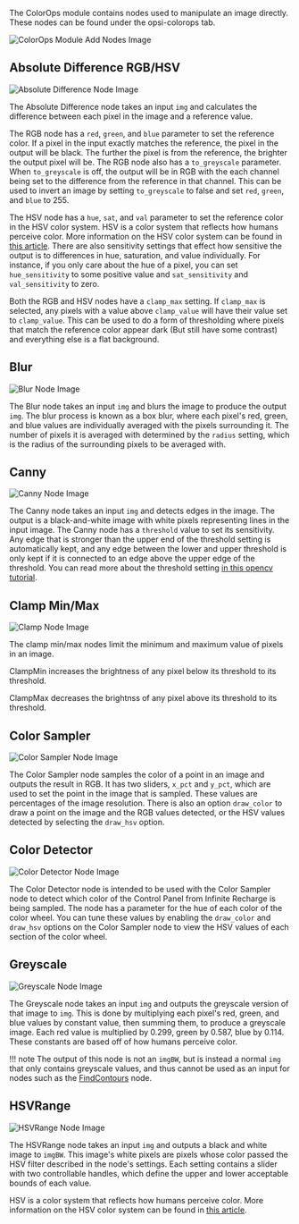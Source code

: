 The ColorOps module contains nodes used to manipulate an image directly. These nodes can be found under the opsi-colorops tab.

![ColorOps Module Add Nodes Image](../assets/images/modules/colorops/module_colorops.png)

## Absolute Difference RGB/HSV

![Absolute Difference Node Image](../assets/images/modules/colorops/node_absolute_difference.png)

The Absolute Difference node takes an input `img` and calculates the difference between each pixel in the image and a reference value.

The RGB node has a `red`, `green`, and `blue` parameter to set the reference color. If a pixel in the input exactly matches the reference, the pixel in the output will be black. The further the pixel is from the reference, the brighter the output pixel will be. The RGB node also has a `to_greyscale` parameter. When `to_greyscale` is off, the output will be in RGB with the each channel being set to the difference from the reference in that channel. This can be used to invert an image by setting `to_greyscale` to false and set `red`, `green`, and `blue` to 255.

The HSV node has a `hue`, `sat`, and `val` parameter to set the reference color in the HSV color system. HSV is a color system that reflects how humans perceive color. More information on the HSV color system can be found in [this article](https://www.lifewire.com/what-is-hsv-in-design-1078068). There are also sensitivity settings that effect how sensitive the output is to differences in hue, saturation, and value individually. For instance, if you only care about the hue of a pixel, you can set `hue_sensitivity` to some positive value and `sat_sensitivity` and `val_sensitivity` to zero.

Both the RGB and HSV nodes have a `clamp_max` setting. If `clamp_max` is selected, any pixels with a value above `clamp_value` will have their value set to `clamp_value`. This can be used to do a form of thresholding where pixels that match the reference color appear dark (But still have some contrast) and everything else is a flat background.

## Blur

![Blur Node Image](../assets/images/modules/colorops/node_blur.png)

The Blur node takes an input `img` and blurs the image to produce the output `img`. The blur process is known as a box blur, where each pixel's red, green, and blue values are individually averaged with the pixels surrounding it. The number of pixels it is averaged with determined by the `radius` setting, which is the radius of the surrounding pixels to be averaged with.

## Canny

![Canny Node Image](../assets/images/modules/colorops/node_canny.png)

The Canny node takes an input `img` and detects edges in the image. The output is a black-and-white image with white pixels representing lines in the input image. The Canny node has a `threshold` value to set its sensitivity. Any edge that is stronger than the upper end of the threshold setting is automatically kept, and any edge between the lower and upper threshold is only kept if it is connected to an edge above the upper edge of the threshold. You can read more about the threshold setting [in this opencv tutorial](https://docs.opencv.org/3.4/da/d22/tutorial_py_canny.html).

## Clamp Min/Max

![Clamp Node Image](../assets/images/modules/colorops/node_clamp.png)

The clamp min/max nodes limit the minimum and maximum value of pixels in an image.

ClampMin increases the brightness of any pixel below its threshold to its threshold.

ClampMax decreases the brightnss of any pixel above its threshold to its threshold.

## Color Sampler

![Color Sampler Node Image](../assets/images/modules/colorops/node_color_sampler.png)

The Color Sampler node samples the color of a point in an image and outputs the result in RGB. It has two sliders, `x_pct` and `y_pct`, which are used to set the point in the image that is sampled. These values are percentages of the image resolution. There is also an option `draw_color` to draw a point on the image and the RGB values detected, or the HSV values detected by selecting the `draw_hsv` option.

## Color Detector

![Color Detector Node Image](../assets/images/modules/colorops/node_color_detector.png)

The Color Detector node is intended to be used with the Color Sampler node to detect which color of the Control Panel from Infinite Recharge is being sampled. The node has a parameter for the hue of each color of the color wheel. You can tune these values by enabling the `draw_color` and `draw_hsv` options on the Color Sampler node to view the HSV values of each section of the color wheel.

## Greyscale

![Greyscale Node Image](../assets/images/modules/colorops/node_greyscale.png)

The Greyscale node takes an input `img` and outputs the greyscale version of that image to `img`. This is done by multiplying each pixel's red, green, and blue values by constant value, then summing them, to produce a greyscale image. Each red value is multiplied by 0.299, green by 0.587, blue by 0.114. These constants are based off of how humans perceive color.

!!! note
    The output of this node is not an `imgBW`, but is instead a normal `img` that only contains greyscale values, and thus cannot be used as an input for nodes such as the [FindContours](contours.md#findcontours) node.

## HSVRange

![HSVRange Node Image](../assets/images/modules/colorops/node_hsv_range.png)

The HSVRange node takes an input `img` and outputs a black and white image to `imgBW`. This image's white pixels are pixels whose color passed the HSV filter described in the node's settings. Each setting contains a slider with two controllable handles, which define the upper and lower acceptable bounds of each value.

HSV is a color system that reflects how humans perceive color. More information on the HSV color system can be found in [this article](https://www.lifewire.com/what-is-hsv-in-design-1078068).

